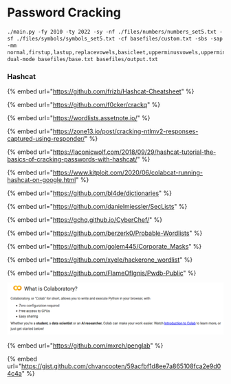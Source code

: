 # Password Cracking

```
./main.py -fy 2010 -ty 2022 -sy -nf ./files/numbers/numbers_set5.txt -sf ./files/symbols/symbols_set5.txt -cf basefiles/custom.txt -sbs -sap -mm normal,firstup,lastup,replacevowels,basicleet,upperminusvowels,upperminusconsonants dual-mode basefiles/base.txt basefiles/output.txt
```

### Hashcat

{% embed url="https://github.com/frizb/Hashcat-Cheatsheet" %}

{% embed url="https://github.com/f0cker/crackq" %}



{% embed url="https://wordlists.assetnote.io/" %}

{% embed url="https://zone13.io/post/cracking-ntlmv2-responses-captured-using-responder/" %}

{% embed url="https://laconicwolf.com/2018/09/29/hashcat-tutorial-the-basics-of-cracking-passwords-with-hashcat/" %}



{% embed url="https://www.kitploit.com/2020/06/colabcat-running-hashcat-on-google.html" %}

{% embed url="https://github.com/bl4de/dictionaries" %}

{% embed url="https://github.com/danielmiessler/SecLists" %}

{% embed url="https://gchq.github.io/CyberChef/" %}

{% embed url="https://github.com/berzerk0/Probable-Wordlists" %}

{% embed url="https://github.com/golem445/Corporate_Masks" %}

{% embed url="https://github.com/xyele/hackerone_wordlist" %}

{% embed url="https://github.com/FlameOfIgnis/Pwdb-Public" %}

![](<../../.gitbook/assets/imagen (12).png>)

{% embed url="https://github.com/mxrch/penglab" %}

{% embed url="https://gist.github.com/chvancooten/59acfbf1d8ee7a865108fca2e9d04c4a" %}

